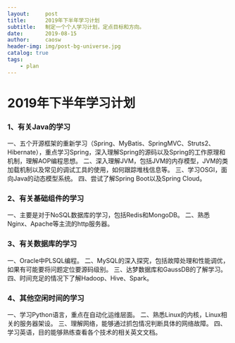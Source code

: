 ```yaml
---
layout:     post
title:      2019年下半年学习计划
subtitle:   制定一个个人学习计划，定点目标和方向。
date:       2019-08-15
author:     caosw
header-img: img/post-bg-universe.jpg
catalog: true
tags:
    - plan
---
```


# 2019年下半年学习计划
### 1、有关Java的学习
 一、五个开源框架的重新学习（Spring、MyBatis、SpringMVC、Struts2、Hibernate），重点学习Spring，深入理解Spring的源码以及Spring的工作原理和机制，理解AOP编程思想。
 二、深入理解JVM，包括JVM的内存模型，JVM的类加载机制以及常见的调试工具的使用，如何跟踪堆栈信息等。
 三、学习OSGI，面向Java的动态模型系统。
 四、尝试了解Spring Boot以及Spring Cloud。

### 2、有关基础组件的学习
一、主要是对于NoSQL数据库的学习，包括Redis和MongoDB。
二、熟悉Nginx、Apache等主流的http服务器。

### 3、有关数据库的学习
一、Oracle中PLSQL编程。
二、MySQL的深入探究，包括故障处理和性能调优，如果有可能要将问题定位要源码级别。
三、达梦数据库和GaussDB的了解学习。
四、时间充足的情况下了解Hadoop、Hive、Spark。

### 4、其他空闲时间的学习
一、学习Python语言，重点在自动化运维层面。
二、熟悉Linux的内核，Linux相关的服务器架设。
三、理解网络，能够通过抓包情况判断具体的网络故障。
四、学习英语，目的能够熟练查看各个技术的相关英文文档。
